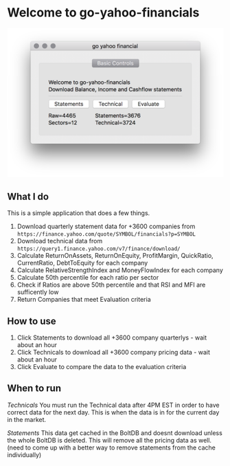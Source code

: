 # Welcome to go-yahoo-financials

![Screenshot](gyf.png?raw=true "Application Screenshot")

## What I do

This is a simple application that does a few things.

1. Download quarterly statement data for +3600 companies from `https://finance.yahoo.com/quote/SYMBOL/financials?p=SYMBOL`
2. Download technical data from `https://query1.finance.yahoo.com/v7/finance/download/`
3. Calculate ReturnOnAssets, ReturnOnEquity, ProfitMargin, QuickRatio, CurrentRatio, DebtToEquity for each company
4. Calculate RelativeStrengthIndex and MoneyFlowIndex for each company
5. Calculate 50th percentile for each ratio per sector
6. Check if Ratios are above 50th percentile and that RSI and MFI are sufficently low
7. Return Companies that meet Evaluation criteria

## How to use

1. Click Statements to download all +3600 company quarterlys - wait about an hour
2. Click Technicals to download all +3600 company pricing data - wait about an hour
3. Click Evaluate to compare the data to the evaluation criteria

## When to run

*Technicals*
You must run the Technical data after 4PM EST in order to have correct data for the next day. This is when the data is in for the current day in the market.

*Statements*
This data get cached in the BoltDB and doesnt download unless the whole BoltDB is deleted. This will remove all the pricing data as well. (need to come up with a better way to remove statements from the cache individually)
